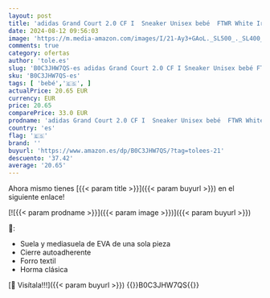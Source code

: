 ```yaml
---
layout: post
title: 'adidas Grand Court 2.0 CF I  Sneaker Unisex bebé  FTWR White Iridescent Grey Two  25 EU'
date: 2024-08-12 09:56:03
image: 'https://m.media-amazon.com/images/I/21-Ay3+GAoL._SL500_._SL400_.jpg'
comments: true
category: ofertas
author: 'tole.es'
slug: 'B0C3JHW7QS-es adidas Grand Court 2.0 CF I Sneaker Unisex bebé FTWR White...'
sku: 'B0C3JHW7QS-es'
tags: [ 'bebé','🇪🇸', ]
actualPrice: 20.65 EUR
currency: EUR
price: 20.65
comparePrice: 33.0 EUR
prodname: 'adidas Grand Court 2.0 CF I  Sneaker Unisex bebé  FTWR White Iridescent Grey Two  25 EU'
country: 'es'
flag: '🇪🇸'
brand: ''
buyurl: 'https://www.amazon.es/dp/B0C3JHW7QS/?tag=tolees-21'
descuento: '37.42'
average: '20.65'
---
```


Ahora mismo tienes [{{< param title >}}]({{< param buyurl >}}) en el siguiente enlace!

[![{{< param prodname >}}]({{< param image >}})]({{< param buyurl >}})

🔎:

- Suela y mediasuela de EVA de una sola pieza
- Cierre autoadherente
- Forro textil
- Horma clásica

[🛒 Visítala!!!]({{< param buyurl >}})
{{<world>}}B0C3JHW7QS{{</world>}}
